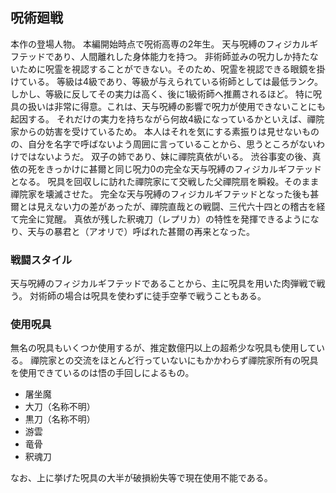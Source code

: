 ## 呪術廻戦
本作の登場人物。
本編開始時点で呪術高専の2年生。
天与呪縛のフィジカルギフテッドであり、人間離れした身体能力を持つ。
非術師並みの呪力しか持たないために呪霊を視認することができない。そのため、呪霊を視認できる眼鏡を掛けている。
等級は4級であり、等級が与えられている術師としては最低ランク。
しかし、等級に反してその実力は高く、後に1級術師へ推薦されるほど。
特に呪具の扱いは非常に得意。これは、天与呪縛の影響で呪力が使用できないことにも起因する。
それだけの実力を持ちながら何故4級になっているかといえば、禪院家からの妨害を受けているため。
本人はそれを気にする素振りは見せないものの、自分を名字で呼ばないよう周囲に言っていることから、思うところがないわけではないようだ。
双子の姉であり、妹に禪院真依がいる。
渋谷事変の後、真依の死をきっかけに甚爾と同じ呪力0の完全な天与呪縛のフィジカルギフテッドとなる。
呪具を回収しに訪れた禪院家にて交戦した父禪院扇を瞬殺。そのまま禪院家を壊滅させた。
完全な天与呪縛のフィジカルギフテッドとなった後も甚爾とは見えない力の差があったが、禪院直哉との戦闘、三代六十四との稽古を経て完全に覚醒。
真依が残した釈魂刀（レプリカ）の特性を発揮できるようになり、天与の暴君と（アオリで）呼ばれた甚爾の再来となった。

### 戦闘スタイル
天与呪縛のフィジカルギフテッドであることから、主に呪具を用いた肉弾戦で戦う。
対術師の場合は呪具を使わずに徒手空拳で戦うこともある。

### 使用呪具
無名の呪具もいくつか使用するが、推定数億円以上の超希少な呪具も使用している。
禪院家との交流をほとんど行っていないにもかかわらず禪院家所有の呪具を使用できているのは悟の手回しによるもの。

- 屠坐魔
- 大刀（名称不明）
- 黒刀（名称不明）
- 游雲
- 竜骨
- 釈魂刀

なお、上に挙げた呪具の大半が破損紛失等で現在使用不能である。
